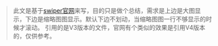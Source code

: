 
>此文是基于[swiper官网](http://www.swiper.com.cn/ "swiper官网")来写，目的只是做个总结，需求是上边是大图显示，下边是缩略图图显示。默认下边不划动，当缩略图图一行不够显示的时候才滚动。 引用的是V3版本的文件，官网有个类似的效果是引用V4版本的，仅供参考。